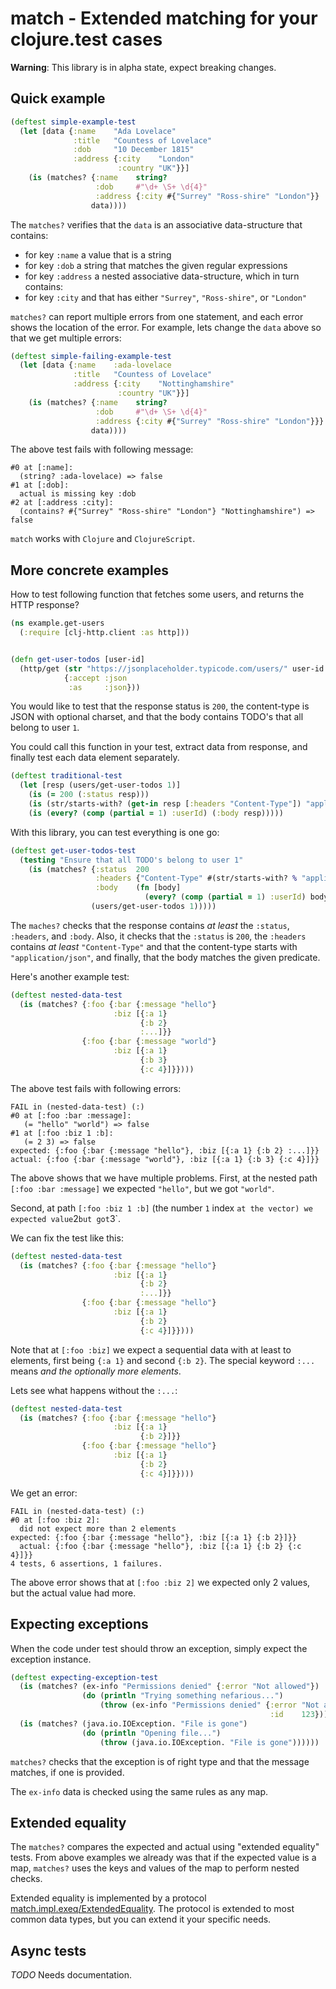 # match - Extended matching for your clojure.test cases

**Warning**: This library is in alpha state, expect breaking changes.

## Quick example

```clj
(deftest simple-example-test
  (let [data {:name    "Ada Lovelace"
              :title   "Countess of Lovelace"
              :dob     "10 December 1815"
              :address {:city    "London"
                        :country "UK"}}]
    (is (matches? {:name    string?
                   :dob     #"\d+ \S+ \d{4}"
                   :address {:city #{"Surrey" "Ross-shire" "London"}}
                  data))))
```

The `matches?` verifies that the `data` is an associative data-structure that
contains:

- for key `:name` a value that is a string
- for key `:dob` a string that matches the given regular expressions
- for key `:address` a nested associative data-structure, which in turn contains:
- for key `:city` and that has either `"Surrey"`, `"Ross-shire"`, or `"London"`

`matches?` can report multiple errors from one statement, and each error shows the location
of the error. For example, lets change the `data` above so that we get multiple errors:

```clj
(deftest simple-failing-example-test
  (let [data {:name    :ada-lovelace
              :title   "Countess of Lovelace"
              :address {:city    "Nottinghamshire"
                        :country "UK"}}]
    (is (matches? {:name    string?
                   :dob     #"\d+ \S+ \d{4}"
                   :address {:city #{"Surrey" "Ross-shire" "London"}}}
                  data))))
```

The above test fails with following message:

```
#0 at [:name]:
  (string? :ada-lovelace) => false
#1 at [:dob]:
  actual is missing key :dob
#2 at [:address :city]:
  (contains? #{"Surrey" "Ross-shire" "London"} "Nottinghamshire") => false
```

`match` works with `Clojure` and `ClojureScript`.

## More concrete examples

How to test following function that fetches some users, and returns
the HTTP response?

```clj
(ns example.get-users
  (:require [clj-http.client :as http]))


(defn get-user-todos [user-id]
  (http/get (str "https://jsonplaceholder.typicode.com/users/" user-id "/todos")
            {:accept :json
             :as     :json}))
```

You would like to test that the response status is `200`, the content-type is
JSON with optional charset, and that the body contains TODO's that all belong to
user `1`.

You could call this function in your test, extract data from response, and finally
test each data element separately.

```clj
(deftest traditional-test
  (let [resp (users/get-user-todos 1)]
    (is (= 200 (:status resp)))
    (is (str/starts-with? (get-in resp [:headers "Content-Type"]) "application/json"))
    (is (every? (comp (partial = 1) :userId) (:body resp)))))
```

With this library, you can test everything is one go:

```clj
(deftest get-user-todos-test
  (testing "Ensure that all TODO's belong to user 1"
    (is (matches? {:status  200
                   :headers {"Content-Type" #(str/starts-with? % "application/json")}
                   :body    (fn [body]
                              (every? (comp (partial = 1) :userId) body))}
                  (users/get-user-todos 1)))))
```

The `maches?` checks that the response contains _at least_ the `:status`, `:headers`,
and `:body`. Also, it checks that the `:status` is `200`, the `:headers` contains
_at least_ `"Content-Type"` and that the content-type starts with `"application/json"`,
and finally, that the body matches the given predicate.

Here's another example test:

```clj
(deftest nested-data-test
  (is (matches? {:foo {:bar {:message "hello"}
                       :biz [{:a 1}
                             {:b 2}
                             :...]}}
                {:foo {:bar {:message "world"}
                       :biz [{:a 1}
                             {:b 3}
                             {:c 4}]}})))
```

The above test fails with following errors:

```
FAIL in (nested-data-test) (:)
#0 at [:foo :bar :message]:
   (= "hello" "world") => false
#1 at [:foo :biz 1 :b]:
   (= 2 3) => false
expected: {:foo {:bar {:message "hello"}, :biz [{:a 1} {:b 2} :...]}}
actual: {:foo {:bar {:message "world"}, :biz [{:a 1} {:b 3} {:c 4}]}}
```

The above shows that we have multiple problems. First, at the
nested path `[:foo :bar :message]` we expected `"hello"`, but we
got `"world"`.

Second, at path `[:foo :biz 1 :b]` (the number `1` index `at the vector) we expected value`2`but got`3`.

We can fix the test like this:

```clj
(deftest nested-data-test
  (is (matches? {:foo {:bar {:message "hello"}
                       :biz [{:a 1}
                             {:b 2}
                             :...]}}
                {:foo {:bar {:message "hello"}
                       :biz [{:a 1}
                             {:b 2}
                             {:c 4}]}})))
```

Note that at `[:foo :biz]` we expect a sequential data with at least
to elements, first being `{:a 1}` and second `{:b 2}`. The special
keyword `:...` means _and the optionally more elements_.

Lets see what happens without the `:...`:

```clj
(deftest nested-data-test
  (is (matches? {:foo {:bar {:message "hello"}
                       :biz [{:a 1}
                             {:b 2}]}}
                {:foo {:bar {:message "hello"}
                       :biz [{:a 1}
                             {:b 2}
                             {:c 4}]}})))
```

We get an error:

```
FAIL in (nested-data-test) (:)
#0 at [:foo :biz 2]:
  did not expect more than 2 elements
expected: {:foo {:bar {:message "hello"}, :biz [{:a 1} {:b 2}]}}
  actual: {:foo {:bar {:message "hello"}, :biz [{:a 1} {:b 2} {:c 4}]}}
4 tests, 6 assertions, 1 failures.
```

The above error shows that at `[:foo :biz 2]` we expected only 2 values, but the
actual value had more.

## Expecting exceptions

When the code under test should throw an exception, simply expect the exception instance.

```clj
(deftest expecting-exception-test
  (is (matches? (ex-info "Permissions denied" {:error "Not allowed"})
                (do (println "Trying something nefarious...")
                    (throw (ex-info "Permissions denied" {:error "Not allowed"
                                                          :id    123})))))
  (is (matches? (java.io.IOException. "File is gone")
                (do (println "Opening file...")
                    (throw (java.io.IOException. "File is gone"))))))
```

`matches?` checks that the exception is of right type and that the message
matches, if one is provided.

The `ex-info` data is checked using the same rules as any map.

## Extended equality

The `matches?` compares the expected and actual using "extended equality" tests. From above
examples we already was that if the expected value is a map, `matches?` uses the keys and
values of the map to perform nested checks.

Extended equality is implemented by a protocol [match.impl.exeq/ExtendedEquality](src/main/match/impl/exeq.cljc#L28). The protocol is extended to most common data types, but you can
extend it your specific needs.

## Async tests

_TODO_ Needs documentation.
